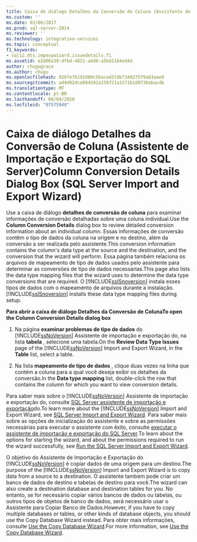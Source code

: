 ```yaml
---
title: Caixa de diálogo Detalhes da Conversão de Coluna (Assistente de Importação e Exportação do SQL Server) | Microsoft Docs
ms.custom: ''
ms.date: 03/06/2017
ms.prod: sql-server-2014
ms.reviewer: ''
ms.technology: integration-services
ms.topic: conceptual
f1_keywords:
- sql12.dts.impexpwizard.issuedetails.f1
ms.assetid: e2d00a39-dfbd-4821-a4d8-a5bd1164ed4d
author: chugugrace
ms.author: chugu
ms.openlocfilehash: 9207e76191060c56acad37db734827579a83aae0
ms.sourcegitcommit: ad4d92dce894592a259721a1571b1d8736abacdb
ms.translationtype: MT
ms.contentlocale: pt-BR
ms.lasthandoff: 08/04/2020
ms.locfileid: "87575948"
---
```

# <a name="column-conversion-details-dialog-box-sql-server-import-and-export-wizard"></a><span data-ttu-id="4e3b3-102">Caixa de diálogo Detalhes da Conversão de Coluna (Assistente de Importação e Exportação do SQL Server)</span><span class="sxs-lookup"><span data-stu-id="4e3b3-102">Column Conversion Details Dialog Box (SQL Server Import and Export Wizard)</span></span>
  <span data-ttu-id="4e3b3-103">Use a caixa de diálogo **detalhes de conversão de coluna** para examinar informações de conversão detalhadas sobre uma coluna individual.</span><span class="sxs-lookup"><span data-stu-id="4e3b3-103">Use the **Column Conversion Details** dialog box to review detailed conversion information about an individual column.</span></span> <span data-ttu-id="4e3b3-104">Essas informações de conversão contêm o tipo de dados da coluna na origem e no destino, além da conversão a ser realizada pelo assistente.</span><span class="sxs-lookup"><span data-stu-id="4e3b3-104">This conversion information contains the column's data type at the source and the destination, and the conversion that the wizard will perform.</span></span> <span data-ttu-id="4e3b3-105">Essa página também relaciona os arquivos de mapeamento de tipo de dados usados pelo assistente para determinar as conversões de tipo de dados necessárias.</span><span class="sxs-lookup"><span data-stu-id="4e3b3-105">This page also lists the data type mapping files that the wizard uses to determine the data type conversions that are required.</span></span> <span data-ttu-id="4e3b3-106">O [!INCLUDE[ssISnoversion](../../includes/ssisnoversion-md.md)] instala esses tipos de dados com o mapeamento de arquivos durante a instalação.</span><span class="sxs-lookup"><span data-stu-id="4e3b3-106">[!INCLUDE[ssISnoversion](../../includes/ssisnoversion-md.md)] installs these data type mapping files during setup.</span></span>  
  
 <span data-ttu-id="4e3b3-107">**Para abrir a caixa de diálogo Detalhes da Conversão de Coluna**</span><span class="sxs-lookup"><span data-stu-id="4e3b3-107">**To open the Column Conversion Details dialog box**</span></span>  
  
1.  <span data-ttu-id="4e3b3-108">Na página **examinar problemas de tipo de dados** do [!INCLUDE[ssNoVersion](../../includes/ssnoversion-md.md)] Assistente de importação e exportação do, na lista **tabela** , selecione uma tabela.</span><span class="sxs-lookup"><span data-stu-id="4e3b3-108">On the **Review Data Type Issues** page of the [!INCLUDE[ssNoVersion](../../includes/ssnoversion-md.md)] Import and Export Wizard, in the **Table** list, select a table.</span></span>  
  
2.  <span data-ttu-id="4e3b3-109">Na lista **mapeamento de tipo de dados** , clique duas vezes na linha que contém a coluna para a qual você deseja exibir os detalhes da conversão.</span><span class="sxs-lookup"><span data-stu-id="4e3b3-109">In the **Data type mapping** list, double-click the row that contains the column for which you want to view conversion details.</span></span>  
  
 <span data-ttu-id="4e3b3-110">Para saber mais sobre o [!INCLUDE[ssNoVersion](../../includes/ssnoversion-md.md)] Assistente de importação e exportação do, consulte [SQL Server assistente de importação e exportação](import-and-export-data-with-the-sql-server-import-and-export-wizard.md)do.</span><span class="sxs-lookup"><span data-stu-id="4e3b3-110">To learn more about the [!INCLUDE[ssNoVersion](../../includes/ssnoversion-md.md)] Import and Export Wizard, see [SQL Server Import and Export Wizard](import-and-export-data-with-the-sql-server-import-and-export-wizard.md).</span></span> <span data-ttu-id="4e3b3-111">Para saber mais sobre as opções de inicialização do assistente e sobre as permissões necessárias para executar o assistente com êxito, consulte [executar o assistente de importação e exportação do SQL Server](start-the-sql-server-import-and-export-wizard.md).</span><span class="sxs-lookup"><span data-stu-id="4e3b3-111">To learn about the options for starting the wizard, and about the permissions required to run the wizard successfully, see [Run the SQL Server Import and Export Wizard](start-the-sql-server-import-and-export-wizard.md).</span></span>  
  
 <span data-ttu-id="4e3b3-112">O objetivo do Assistente de Importação e Exportação do [!INCLUDE[ssNoVersion](../../includes/ssnoversion-md.md)] é copiar dados de uma origem para um destino.</span><span class="sxs-lookup"><span data-stu-id="4e3b3-112">The purpose of the [!INCLUDE[ssNoVersion](../../includes/ssnoversion-md.md)] Import and Export Wizard is to copy data from a source to a destination.</span></span> <span data-ttu-id="4e3b3-113">O assistente também pode criar um banco de dados de destino e tabelas de destino para você.</span><span class="sxs-lookup"><span data-stu-id="4e3b3-113">The wizard can also create a destination database and destination tables for you.</span></span> <span data-ttu-id="4e3b3-114">No entanto, se for necessário copiar vários bancos de dados ou tabelas, ou outros tipos de objetos de banco de dados, será necessário usar o Assistente para Copiar Banco de Dados.</span><span class="sxs-lookup"><span data-stu-id="4e3b3-114">However, if you have to copy multiple databases or tables, or other kinds of database objects, you should use the Copy Database Wizard instead.</span></span> <span data-ttu-id="4e3b3-115">Para obter mais informações, consulte [Use the Copy Database Wizard](../../relational-databases/databases/use-the-copy-database-wizard.md).</span><span class="sxs-lookup"><span data-stu-id="4e3b3-115">For more information, see [Use the Copy Database Wizard](../../relational-databases/databases/use-the-copy-database-wizard.md).</span></span>  
  
  
